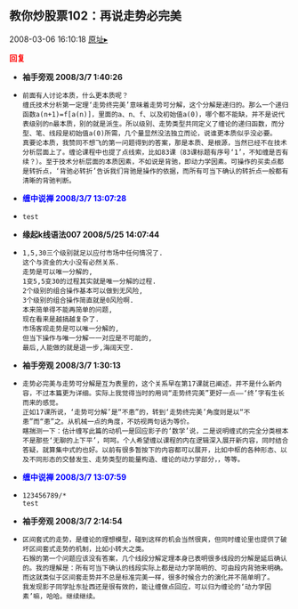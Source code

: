 ## 教你炒股票102：再说走势必完美
2008-03-06 16:10:18
[原址▸](http://www.fxgan.com/chan_time/2008_01_06/885.htm)





**<font color='red'>回复</font>**


- **袖手旁观 2008/3/7 1:40:26**
- ```
  前面有人讨论本质，什么更本质呢？
  缠氏技术分析第一定理‘走势终完美’意味着走势可分解，这个分解是递归的。那么一个递归函数a(n+1)=f[a(n)]，里面的a、n、f、以及初始值a(0)，哪个都不能缺，并不是说代表级别的n最本质，别的就是派生。所以级别、走势类型共同定义了缠论的递归函数，而分型、笔、线段是初始值a(0)所需，几个量显然没法独立而论，说谁更本质似乎没必要。
  真要论本质，我赞同不想飞的第一问题得到的答案，那是本质、是根源，当然已经不在技术分析层面上了。缠论课程中也提了点线索，比如83课（83课标题有序号‘1’，不知缠是否有续？）。至于技术分析层面的本质因素，不如说是背驰，即动力学因素。可操作的买卖点都是转折点，‘背驰必转折’告诉我们背驰是操作的依据，而所有可当下确认的转折点一般都有清晰的背驰判断。
  ```
- **<font color='blue'>缠中说禅 2008/3/7 13:07:28</font>**
- ```
  test
  ```
- **缘起k线语法007 2008/5/25 14:07:44**
- ```
  1,5,30三个级别就足以应付市场中任何情况了.
  这个与资金的大小没有必然关系.
  走势是可以唯一分解的,
  1变5,5变30的过程其实就是唯一分解的过程.
  2个级别的组合操作基本可以做到无风险,
  3个级别的组合操作简直就是0风险啊.
  本来简单得不能再简单的问题,
  现在看来是越搞越复杂了.
  市场客观走势是可以唯一分解的,
  但当下操作与唯一分解一一对应是不可能的,
  最后,人能做的就是退一步,海阔天空.
  ```
- **袖手旁观 2008/3/7 1:30:13**
- ```
  走势必完美与走势可分解是互为表里的，这个关系早在第17课就已阐述，并不是什么新内容，不过本篇更为详细。实际上我觉得当时的用词“走势终完美”更好一点――‘终’字有生长而来的感觉。
  正如17课所说，‘走势可分解’是“不患”的，转到‘走势终完美’角度则是以“不患”而“患”之。从机械一点的角度，不妨视两句话为等价。
  瞎揣测一下：估计缠写此篇的动机一是回应影子的‘数学’说，二是说明缠式的完全分类根本不是那些‘无聊的上下平’，呵呵。个人希望缠以课程的内在逻辑深入展开新内容，同时结合答疑，就算集中式的也好。以前有很多暂按下的内容都可以展开，比如中枢的各种形态、以及不同形态的交替发生、走势类型的能量构造、缠论的动力学部分，，等等。
  ```
- **<font color='blue'>缠中说禅 2008/3/7 13:07:59</font>**
- ```
  123456789/*
  test
  ```
- **袖手旁观 2008/3/7 2:14:54**
- ```
  区间套式的走势，是缠论的理想模型，碰到这样的机会当然很爽，但同时缠论里也提供了破坏区间套式走势的机制，比如小转大之类。
  石猴的第一个问题应该没有答案，几个线段分解定理本身已表明很多线段的分解是延后确认的。我的理解是：所有可当下确认的线段实际上都是动力学简明的、可由段内背驰来明确。而这就类似于区间套走势并不总是标准完美一样，很多时候合力的演化并不简单明了。
  我发现影子同学扯东扯西还是很有效的，能让缠做点回应，可以归为缠论的‘动力学因素’嘛，哈哈。继续继续。
  ```
